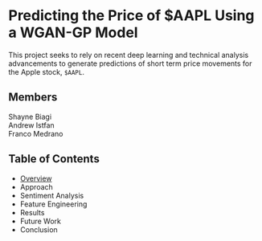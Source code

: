 # Predicting the Price of $AAPL Using a WGAN-GP Model

This project seeks to rely on recent deep learning and technical analysis advancements to generate predictions of short term price movements for the Apple stock, `$AAPL`.

## Members
Shayne Biagi  
Andrew Istfan  
Franco Medrano  

## Table of Contents
* [Overview](overview.md)
* Approach
* Sentiment Analysis
* Feature Engineering
* Results
* Future Work
* Conclusion

